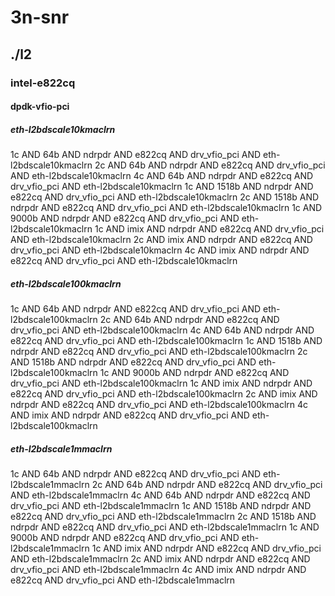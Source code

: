 # 3n-snr
## ./l2
### intel-e822cq
#### dpdk-vfio-pci
##### eth-l2bdscale10kmaclrn
1c AND 64b AND ndrpdr AND e822cq AND drv_vfio_pci AND eth-l2bdscale10kmaclrn
2c AND 64b AND ndrpdr AND e822cq AND drv_vfio_pci AND eth-l2bdscale10kmaclrn
4c AND 64b AND ndrpdr AND e822cq AND drv_vfio_pci AND eth-l2bdscale10kmaclrn
1c AND 1518b AND ndrpdr AND e822cq AND drv_vfio_pci AND eth-l2bdscale10kmaclrn
2c AND 1518b AND ndrpdr AND e822cq AND drv_vfio_pci AND eth-l2bdscale10kmaclrn
1c AND 9000b AND ndrpdr AND e822cq AND drv_vfio_pci AND eth-l2bdscale10kmaclrn
1c AND imix AND ndrpdr AND e822cq AND drv_vfio_pci AND eth-l2bdscale10kmaclrn
2c AND imix AND ndrpdr AND e822cq AND drv_vfio_pci AND eth-l2bdscale10kmaclrn
4c AND imix AND ndrpdr AND e822cq AND drv_vfio_pci AND eth-l2bdscale10kmaclrn
##### eth-l2bdscale100kmaclrn
1c AND 64b AND ndrpdr AND e822cq AND drv_vfio_pci AND eth-l2bdscale100kmaclrn
2c AND 64b AND ndrpdr AND e822cq AND drv_vfio_pci AND eth-l2bdscale100kmaclrn
4c AND 64b AND ndrpdr AND e822cq AND drv_vfio_pci AND eth-l2bdscale100kmaclrn
1c AND 1518b AND ndrpdr AND e822cq AND drv_vfio_pci AND eth-l2bdscale100kmaclrn
2c AND 1518b AND ndrpdr AND e822cq AND drv_vfio_pci AND eth-l2bdscale100kmaclrn
1c AND 9000b AND ndrpdr AND e822cq AND drv_vfio_pci AND eth-l2bdscale100kmaclrn
1c AND imix AND ndrpdr AND e822cq AND drv_vfio_pci AND eth-l2bdscale100kmaclrn
2c AND imix AND ndrpdr AND e822cq AND drv_vfio_pci AND eth-l2bdscale100kmaclrn
4c AND imix AND ndrpdr AND e822cq AND drv_vfio_pci AND eth-l2bdscale100kmaclrn
##### eth-l2bdscale1mmaclrn
1c AND 64b AND ndrpdr AND e822cq AND drv_vfio_pci AND eth-l2bdscale1mmaclrn
2c AND 64b AND ndrpdr AND e822cq AND drv_vfio_pci AND eth-l2bdscale1mmaclrn
4c AND 64b AND ndrpdr AND e822cq AND drv_vfio_pci AND eth-l2bdscale1mmaclrn
1c AND 1518b AND ndrpdr AND e822cq AND drv_vfio_pci AND eth-l2bdscale1mmaclrn
2c AND 1518b AND ndrpdr AND e822cq AND drv_vfio_pci AND eth-l2bdscale1mmaclrn
1c AND 9000b AND ndrpdr AND e822cq AND drv_vfio_pci AND eth-l2bdscale1mmaclrn
1c AND imix AND ndrpdr AND e822cq AND drv_vfio_pci AND eth-l2bdscale1mmaclrn
2c AND imix AND ndrpdr AND e822cq AND drv_vfio_pci AND eth-l2bdscale1mmaclrn
4c AND imix AND ndrpdr AND e822cq AND drv_vfio_pci AND eth-l2bdscale1mmaclrn